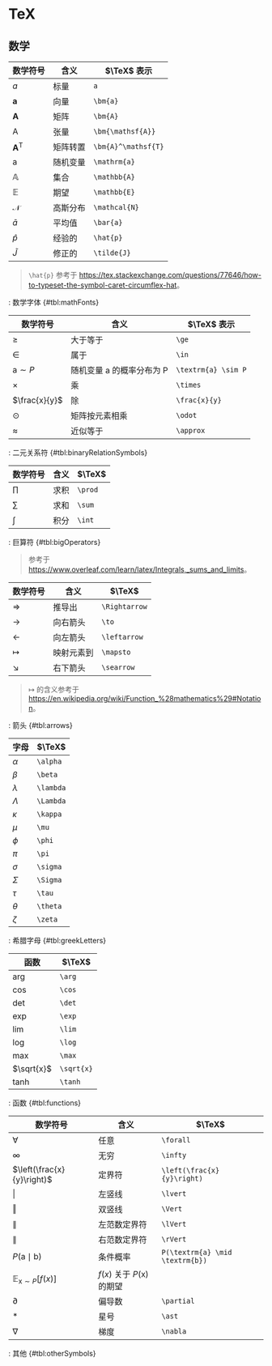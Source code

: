 # TeX

## 数学

| 数学符号            | 含义     | $\TeX$ 表示         |
|---------------------|----------|---------------------|
| $a$                 | 标量     | `a`                 |
| $\bm{a}$            | 向量     | `\bm{a}`            |
| $\bm{A}$            | 矩阵     | `\bm{A}`            |
| $\bm{\mathsf{A}}$   | 张量     | `\bm{\mathsf{A}}`   |
| $\bm{A}^\mathsf{T}$ | 矩阵转置 | `\bm{A}^\mathsf{T}` |
| $\mathrm{a}$        | 随机变量 | `\mathrm{a}`        |
| $\mathbb{A}$        | 集合     | `\mathbb{A}`        |
| $\mathbb{E}$        | 期望     | `\mathbb{E}`        |
| $\mathcal{N}$       | 高斯分布 | `\mathcal{N}`       |
| $\bar{a}$           | 平均值   | `\bar{a}`           |
| $\hat{p}$           | 经验的   | `\hat{p}`           |
| $\tilde{J}$         | 修正的   | `\tilde{J}`         |

> `\hat{p}` 参考于 <https://tex.stackexchange.com/questions/77646/how-to-typeset-the-symbol-caret-circumflex-hat>。

: 数学字体 {#tbl:mathFonts}

| 数学符号            | 含义                      | $\TeX$ 表示         |
|---------------------|---------------------------|---------------------|
| $\ge$               | 大于等于                  | `\ge`               |
| $\in$               | 属于                      | `\in`               |
| $\textrm{a} \sim P$ | 随机变量 a 的概率分布为 P | `\textrm{a} \sim P` |
| $\times$            | 乘                        | `\times`            |
| $\frac{x}{y}$       | 除                        | `\frac{x}{y}`       |
| $\odot$             | 矩阵按元素相乘            | `\odot`             |
| $\approx$           | 近似等于                  | `\approx`           |

: 二元关系符 {#tbl:binaryRelationSymbols}

| 数学符号 | 含义 | $\TeX$  |
|----------|------|---------|
| $\prod$  | 求积 | `\prod` |
| $\sum$   | 求和 | `\sum`  |
| $\int$   | 积分 | `\int`  |

: 巨算符 {#tbl:bigOperators}

> 参考于 <https://www.overleaf.com/learn/latex/Integrals,_sums_and_limits>。

| 数学符号      | 含义       | $\TeX$        |
|---------------|------------|---------------|
| $\Rightarrow$ | 推导出     | `\Rightarrow` |
| $\to$         | 向右箭头   | `\to`         |
| $\leftarrow$  | 向左箭头   | `\leftarrow`  |
| $\mapsto$     | 映射元素到 | `\mapsto`     |
| $\searrow$    | 右下箭头   | `\searrow`    |

> $\mapsto$ 的含义参考于
> <https://en.wikipedia.org/wiki/Function_%28mathematics%29#Notation>。

: 箭头 {#tbl:arrows}

| 字母      | $\TeX$    |
|-----------|-----------|
| $\alpha$  | `\alpha`  |
| $\beta$   | `\beta`   |
| $\lambda$ | `\lambda` |
| $\Lambda$ | `\Lambda` |
| $\kappa$  | `\kappa`  |
| $\mu$     | `\mu`     |
| $\phi$    | `\phi`    |
| $\pi$     | `\pi`     |
| $\sigma$  | `\sigma`  |
| $\Sigma$  | `\Sigma`  |
| $\tau$    | `\tau`    |
| $\theta$  | `\theta`  |
| $\zeta$   | `\zeta`   |

: 希腊字母 {#tbl:greekLetters}

| 函数       | $\TeX$     |
|------------|------------|
| $\arg$     | `\arg`     |
| $\cos$     | `\cos`     |
| $\det$     | `\det`     |
| $\exp$     | `\exp`     |
| $\lim$     | `\lim`     |
| $\log$     | `\log`     |
| $\max$     | `\max`     |
| $\sqrt{x}$ | `\sqrt{x}` |
| $\tanh$    | `\tanh`    |

: 函数 {#tbl:functions}

| 数学符号                                | 含义                               | $\TeX$                          |
|-----------------------------------------|------------------------------------|---------------------------------|
| $\forall$                               | 任意                               | `\forall`                       |
| $\infty$                                | 无穷                               | `\infty`                        |
| $\left(\frac{x}{y}\right)$              | 定界符                             | `\left(\frac{x}{y}\right)`      |
| $\lvert$                                | 左竖线                             | `\lvert`                        |
| $\Vert$                                 | 双竖线                             | `\Vert`                         |
| $\lVert$                                | 左范数定界符                       | `\lVert`                        |
| $\rVert$                                | 右范数定界符                       | `\rVert`                        |
| $P(\textrm{a} \mid \textrm{b})$         | 条件概率                           | `P(\textrm{a} \mid \textrm{b})` |
| $\mathbb{E}_{\textrm{x} \sim P} [f(x)]$ | $f(x)$ 关于 $P(\textrm{x})$ 的期望 |                                 |
| $\partial$                              | 偏导数                             | `\partial`                      |
| $\ast$                                  | 星号                               | `\ast`                          |
| $\nabla$                                | 梯度                               | `\nabla`                        |

: 其他 {#tbl:otherSymbols}
